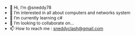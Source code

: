 - 👋 Hi, I’m @sneddy78
- 👀 I’m interested in all about computers and networks system
- 🌱 I’m currently learning c#
- 💞️ I’m looking to collaborate on...
- 📫 How to reach me : sneddyclash@gmail.com

<!---
sneddy78/sneddy78 is a ✨ special ✨ repository because its `README.md` (this file) appears on your GitHub profile.
You can click the Preview link to take a look at your changes.
--->
